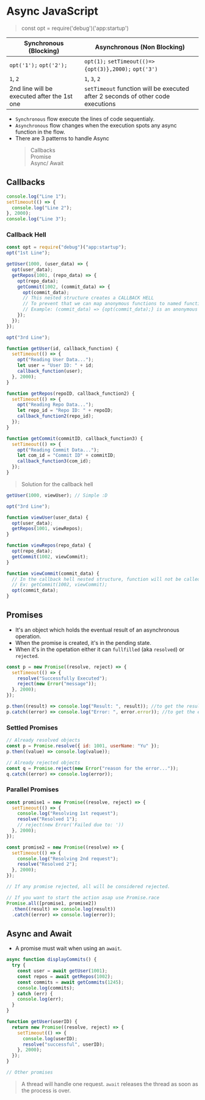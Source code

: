 # Async JavaScript

> const opt = require('debug')('app:startup')

| Synchronous (Blocking)                      | Asynchronous (Non Blocking)                                                     |
| ------------------------------------------- | ------------------------------------------------------------------------------- |
| `opt('1');` `opt('2');`                     | `opt(1);` `setTimeout(()=>{opt(3)},2000);` `opt('3')`                           |
| `1`, `2`                                    | `1`, `3`, `2`                                                                   |
| 2nd line will be executed after the 1st one | `setTimeout` function will be executed after 2 seconds of other code executions |

- `Synchronous` flow execute the lines of code sequentialy.
- `Asynchronous` flow changes when the execution spots any async function in the flow.
- There are 3 patterns to handle Async
  > Callbacks  
  > Promise  
  > Async/ Await

## Callbacks

```javascript
console.log("Line 1");
setTimeout(() => {
  console.log("Line 2");
}, 2000);
console.log("Line 3");
```

### Callback Hell

```javascript
const opt = require("debug")("app:startup");
opt("1st Line");

getUser(1000, (user_data) => {
  opt(user_data);
  getRepos(1001, (repo_data) => {
    opt(repo_data);
    getCommit(1002, (commit_data) => {
      opt(commit_data);
      // This nested structure creates a CALLBACK HELL
      // To prevent that we can map anonymous functions to named functions
      // Example: (commit_data) => {opt(commit_data);} is an anonymous function, we give it a name and pass call it; arguments if required
    });
  });
});

opt("3rd Line");

function getUser(id, callback_function) {
  setTimeout(() => {
    opt("Reading User Data...");
    let user = "User ID: " + id;
    callback_function(user);
  }, 2000);
}

function getRepos(repoID, callback_function2) {
  setTimeout(() => {
    opt("Reading Repo Data...");
    let repo_id = "Repo ID: " + repoID;
    callback_function2(repo_id);
  });
}

function getCommit(commitID, callback_function3) {
  setTimeout(() => {
    opt("Reading Commit Data...");
    let com_id = "Commit ID" + commitID;
    callback_function3(com_id);
  });
}
```

> Solution for the callback hell

```javascript
getUser(1000, viewUser); // Simple :D

opt("3rd Line");

function viewUser(user_data) {
  opt(user_data);
  getRepos(1001, viewRepos);
}

function viewRepos(repo_data) {
  opt(repo_data);
  getCommit(1002, viewCommit);
}

function viewCommit(commit_data) {
  // In the callback hell nested structure, function will not be called; instead they will be mentioed.
  // Ex: getCommit(1002, viewCommit);
  opt(commit_data);
}
```

## Promises

- It's an object which holds the eventual result of an asynchronous operation.
- When the promise is created, it's in the pending state.
- When it's in the opetation either it can `fullfilled` (aka `resolved`) or `rejected`.

```javascript
const p = new Promise((resolve, reject) => {
  setTimeout(() => {
    resolve("Successfully Executed");
    reject(new Error("message"));
  }, 2000);
});

p.then((result) => console.log("Result: ", result)); //to get the result
p.catch((error) => console.log("Error: ", error.error)); //to get the error
```

### Settled Promises

```javascript
// Already resolved objects
const p = Promise.resolve({ id: 1001, userName: "Yu" });
p.then((value) => console.log(value));

// Already rejected objects
const q = Promise.reject(new Error("reason for the error..."));
q.catch((error) => console.log(error));
```

### Parallel Promises

```javascript
const promise1 = new Promise((resolve, reject) => {
  setTimeout(() => {
    console.log("Resolving 1st request");
    resolve("Resolved 1");
    // reject(new Error('Failed due to: '))
  }, 2000);
});

const promise2 = new Promise((resolve) => {
  setTimeout(() => {
    console.log("Resolving 2nd request");
    resolve("Resolved 2");
  }, 2000);
});

// If any promise rejected, all will be considered rejected.

// If you want to start the action asap use Promise.race
Promise.all([promise1, promise2])
  .then((result) => console.log(result))
  .catch((error) => console.log(error));
```

## Async and Await

- A promise must wait when using an `await`.

```javascript
async function displayCommits() {
  try {
    const user = await getUser(1001);
    const repos = await getRepos(1002);
    const commits = await getCommits(1245);
    console.log(commits);
  } catch (err) {
    console.log(err);
  }
}

function getUser(userID) {
  return new Promise((resolve, reject) => {
    setTimeout(() => {
      console.log(userID);
      resolve("successful", userID);
    }, 2000);
  });
}

// Other promises
```

> A thread will handle one request. `await` releases the thread as soon as the process is over.
